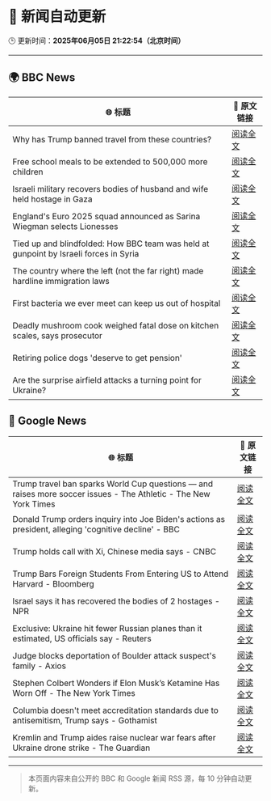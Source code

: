 # 🧠 新闻自动更新

🕒 更新时间：**2025年06月05日 21:22:54（北京时间）**

---

## 🌍 BBC News

| 🌐 标题 | 🔗 原文链接 |
|--------|-------------|
| Why has Trump banned travel from these countries? | [阅读全文](https://www.bbc.com/news/articles/cz6329yvwdvo) |
| Free school meals to be extended to 500,000 more children | [阅读全文](https://www.bbc.com/news/articles/cdr5mr5l2d1o) |
| Israeli military recovers bodies of husband and wife held hostage in Gaza | [阅读全文](https://www.bbc.com/news/articles/c989rl23zzno) |
| England's Euro 2025 squad announced as Sarina Wiegman selects Lionesses | [阅读全文](https://www.bbc.com/sport/football/articles/ceqgp23xjl4o) |
| Tied up and blindfolded: How BBC team was held at gunpoint by Israeli forces in Syria | [阅读全文](https://www.bbc.com/news/articles/c4grldkeyv5o) |
| The country where the left (not the far right) made hardline immigration laws | [阅读全文](https://www.bbc.com/news/articles/c1mgkd93r4yo) |
| First bacteria we ever meet can keep us out of hospital | [阅读全文](https://www.bbc.com/news/articles/cgr5lej9l8lo) |
| Deadly mushroom cook weighed fatal dose on kitchen scales, says prosecutor | [阅读全文](https://www.bbc.com/news/articles/c93yxgyln5po) |
| Retiring police dogs 'deserve to get pension' | [阅读全文](https://www.bbc.com/news/articles/cr7z907rmggo) |
| Are the surprise airfield attacks a turning point for Ukraine? | [阅读全文](https://www.bbc.com/news/articles/cn4gp2g7g47o) |

## 📰 Google News

| 🌐 标题 | 🔗 原文链接 |
|--------|-------------|
| Trump travel ban sparks World Cup questions — and raises more soccer issues - The Athletic - The New York Times | [阅读全文](https://news.google.com/rss/articles/CBMihgFBVV95cUxNUEVKckM0dXFHVG51T1RkNHlpVkNXbmV1NUlJZFlvNEkyUkozVXlKc2dKa3hTb1M2ZzdkYlRiRzVTTFgwSXA4MXl1elFGemJGcjVpbjdhRm5OQ1lLWmRXd3NDSnRMVHNDVS0yMDc0S09TanlvZG0zQ2NzalhZN3Q0cEpkOGxEdw?oc=5) |
| Donald Trump orders inquiry into Joe Biden's actions as president, alleging 'cognitive decline' - BBC | [阅读全文](https://news.google.com/rss/articles/CBMiWkFVX3lxTFB6SXh1dU9XYlphZ1VZZm9KdENTbFJmSW1MeWlpdEQ2cDZzRzlDZnlmOWZCUVdvZ1pPZ0FndGNIMFR4eWp6RDhUOENCT25GQjVveDFGUmtOajdDZ9IBX0FVX3lxTE1Yc1BkR3kzMHgyczl2Tm14MW13Q0IyQVNOVkthZjlaY3RMTkVoS3lrTEZJMkt6LU1yMzBWNVloLVdtaE5OQlpOMGVWUWRoSW1vMWdyZXBGS28zV05VYUhV?oc=5) |
| Trump holds call with Xi, Chinese media says - CNBC | [阅读全文](https://news.google.com/rss/articles/CBMihgFBVV95cUxORFllUkwyanJlZFhUbEp2eHlYa2RQUE5GZW92N2NCWHlfSVlxUENJZVZ5VEVzRzJnbUhQbFNubDA0OUI3Nkc1YW1EQmtJS3AyQVI0LVZRdXdLRjFlNXFJMzFxTjJESXFJVWt2OHdaVEg3YUhJdTlhRV9pM1Ficl8tSjQzUG03dw?oc=5) |
| Trump Bars Foreign Students From Entering US to Attend Harvard - Bloomberg | [阅读全文](https://news.google.com/rss/articles/CBMiyAFBVV95cUxPekMwOW1rUzd1NmttekFpX3hfWWdITzFmakJTQUFmS1FnNm5OSURFdjdXMU50WmFHUXdQQnJVZUNYOGNNWEpiODNzcDFkaDVxMzNrbjg0STg4T05qN3BBYkJBTlZmNGFxdzNHdVo5dEJNN0l4Tm1rYmRyRnFGbENhcGFiYV9XVy1wTHQyU2FQUEhmWm50NG5VS0lXeEVGZmJkSmNuclYtOGtYcnpuT2RTYnB2amZSaHBKQlZvU2JXT1kwUWwwcGdJOQ?oc=5) |
| Israel says it has recovered the bodies of 2 hostages - NPR | [阅读全文](https://news.google.com/rss/articles/CBMigwFBVV95cUxPbC13SUFadk9QUUhtSEtKZnVOU2FVWjlnd2g5Q3JwMGlRQTN4WHctRE9zN3FSSFByRGtjQUdPNFlHdFhLdkgwSEdwRUoxZ3ZfaThrUll6TUU2c25GTmRzZllqOXlSYlQ3amxGcUczc0E3c2liWHZONHVoY3RYVWo2cnpMRQ?oc=5) |
| Exclusive: Ukraine hit fewer Russian planes than it estimated, US officials say - Reuters | [阅读全文](https://news.google.com/rss/articles/CBMiygFBVV95cUxPeDFoYU9nbkhBWmdZQnhvdnVaVnlWVWo0NlNsWU5WZ3lYc0VhSGludEY5ZV9oSXplTDc5bVBxQUJDdlM4bzRvclVFd2U2bGg1SDJlUHVsTnR4WjU4dTZhNk9UN2ZRR3J2TElOY0pDRTlmSkowTTZpZmZTNVZ1aVdmTVZzWE1Femd0NFQ1TDgzdmFnZWNFVlNnZUZETm91R2x1Nk5TaWJ1ZEpDc0NSWWszV0lNa0NBeDBWcTJNOWJydUdxX2owN0d4RzVn?oc=5) |
| Judge blocks deportation of Boulder attack suspect's family - Axios | [阅读全文](https://news.google.com/rss/articles/CBMihwFBVV95cUxNemdFNnZVWDBpcXFKb1EzRFo0Z092bFVRQlhqZ1pwSDlQRldLR08yQzNSc0dPQUw4RkV6Rm1JSFNmdWpGTjdDVG9OaHluZ2dxUVdTMk14SmcyVHpUVVdGbTA4RmR2Zm1VdVJGWWszVk5BeW8xX0MxYTJjLUtxRWgwQXpSenEzNFE?oc=5) |
| Stephen Colbert Wonders if Elon Musk’s Ketamine Has Worn Off - The New York Times | [阅读全文](https://news.google.com/rss/articles/CBMilAFBVV95cUxPdnZ3OVRoOFlRZ1cwYVlrVUxRTElSdXE2RFU5X0F3X3FUdktvUnEwMFBZWWNfazZqaHhZVHV0LVhFQWxzTlBpLUpUSXdOYUdIZHp5WE5KeXl6SnRKQU1hemN3VWhQdkpNWXFvbFlRTTJYUGt1emNON0lOTHZSbmxWV2NuMTRmTzd5eWNCWGhpcnZWSmNv?oc=5) |
| Columbia doesn't meet accreditation standards due to antisemitism, Trump says - Gothamist | [阅读全文](https://news.google.com/rss/articles/CBMipAFBVV95cUxQVnQzYzduUzh4WmVUdHA5NUZ1ajVQUzFnT1hoTjAyNE15eHNmRC03MHFQdE1PNGxnT1hIMVpaVkJTNzZ6aldjeFdOdWctb25uRkFUOGMxblpXYnI1cUdObjNqRjE2VTg5X0ROUDJBV19LZlByYUNIN28zOEJ0MW5wMFNhblcwSWR6RDVuUVgxS09EOW5RYVhPaDdBbk1lM0llQWp6Zg?oc=5) |
| Kremlin and Trump aides raise nuclear war fears after Ukraine drone strike - The Guardian | [阅读全文](https://news.google.com/rss/articles/CBMihAFBVV95cUxPNmw3X0QzZUVqeXM3ZTczS2gtNVFYRnJ5RHJDQXNxZXkxeVFMYTNBNlp4Z3g0REFhY2M1Z3VRWTlDWjFpc3QwelZDVm5GNVk4Q2lMMF85MGNBLXoxOHFhUmhzNC1EejFXZHRObWZxM1BQNVlreFI3ZFlOSlpLcG1pWEFzRFg?oc=5) |

---
> 本页面内容来自公开的 BBC 和 Google 新闻 RSS 源，每 10 分钟自动更新。